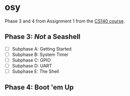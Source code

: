# osy
Phase 3 and 4 from Assignment 1 from the [CS140 course](https://cs140e.sergio.bz/assignments/1-shell/).

## Phase 3: *Not* a Seashell
- [ ] Subphase A: Getting Started
- [ ] Subphase B: System Timer
- [ ] Subphase C: GPIO
- [ ] Subphase D: UART
- [ ] Subphase E: The Shell
     
## Phase 4: Boot 'em Up
